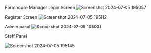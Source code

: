 Farmhouse Manager 
Login Screen
![Screenshot 2024-07-05 195057](https://github.com/Abdulmajeed5two/FHM/assets/158247055/e6046057-2fb9-4c43-aaff-2a9220530d87)

Register Screen
![Screenshot 2024-07-05 195112](https://github.com/Abdulmajeed5two/FHM/assets/158247055/b1aa725f-e949-4f61-8e06-6d28150ff836)

Admin panel
![Screenshot 2024-07-05 195035](https://github.com/Abdulmajeed5two/FHM/assets/158247055/ce571078-55b6-4eb6-bd09-0f6939332a74)

Staff Panel

![Screenshot 2024-07-05 195145](https://github.com/Abdulmajeed5two/FHM/assets/158247055/0b8d318e-19c2-4fc8-ae6f-7d32e2523730)
